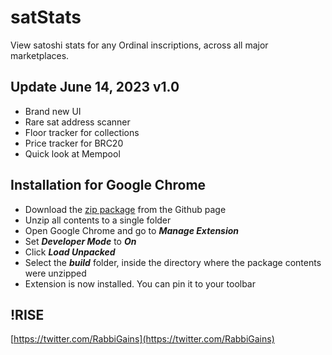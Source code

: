 # satStats
  View satoshi stats for any Ordinal inscriptions, across all major marketplaces.


## Update June 14, 2023 v1.0
  - Brand new UI
  - Rare sat address scanner
  - Floor tracker for collections
  - Price tracker for BRC20
  - Quick look at Mempool
 


## Installation for Google Chrome

- Download the [zip package](https://github.com/RabbiGains-eth/satStats/archive/refs/heads/main.zip) from the Github page
- Unzip all contents to a single folder
- Open Google Chrome and go to ***Manage Extension***
- Set ***Developer Mode*** to ***On***
- Click ***Load Unpacked***
- Select the ***build*** folder, inside the directory where the package contents were unzipped
- Extension is now installed. You can pin it to your toolbar



## !RISE

[https://twitter.com/RabbiGains](https://twitter.com/RabbiGains)
